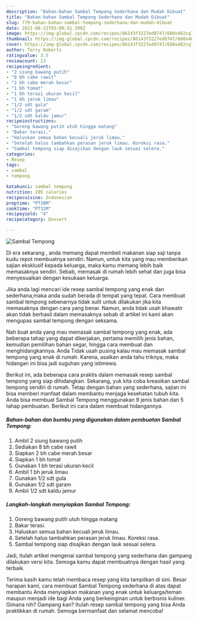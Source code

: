 ```yaml
---
description: "Bahan-bahan Sambal Tempong Sederhana dan Mudah Dibuat"
title: "Bahan-bahan Sambal Tempong Sederhana dan Mudah Dibuat"
slug: 779-bahan-bahan-sambal-tempong-sederhana-dan-mudah-dibuat
date: 2021-06-21T03:09:51.396Z
image: https://img-global.cpcdn.com/recipes/86143f3227ed0747/680x482cq70/sambal-tempong-foto-resep-utama.jpg
thumbnail: https://img-global.cpcdn.com/recipes/86143f3227ed0747/680x482cq70/sambal-tempong-foto-resep-utama.jpg
cover: https://img-global.cpcdn.com/recipes/86143f3227ed0747/680x482cq70/sambal-tempong-foto-resep-utama.jpg
author: Terry Roberts
ratingvalue: 3.5
reviewcount: 13
recipeingredient:
- "2 siung bawang putih"
- "8 bh cabe rawit"
- "2 bh cabe merah besar"
- "1 bh tomat"
- "1 bh terasi ukuran kecil"
- "1 bh jeruk limau"
- "1/2 sdt gula"
- "1/2 sdt garam"
- "1/2 sdt kaldu jamur"
recipeinstructions:
- "Goreng bawang putih utuh hingga matang"
- "Bakar terasi."
- "Haluskan semua bahan kecuali jeruk limau."
- "Setelah halus tambahkan perasan jeruk limau. Koreksi rasa."
- "Sambal tempong siap disajikan dengan lauk sesuai selera."
categories:
- Resep
tags:
- sambal
- tempong

katakunci: sambal tempong 
nutrition: 205 calories
recipecuisine: Indonesian
preptime: "PT38M"
cooktime: "PT32M"
recipeyield: "4"
recipecategory: Dessert

---
```



![Sambal Tempong](https://img-global.cpcdn.com/recipes/86143f3227ed0747/680x482cq70/sambal-tempong-foto-resep-utama.jpg)

Di era  sekarang , anda memang dapat membeli makanan siap saji tanpa kudu repot membuatnya sendiri. Namun, untuk kita yang mau memberikan sajian eksklusif kepada keluarga, maka kamu memang lebih baik memasaknya sendiri. Sebab, memasak di rumah lebih sehat dan juga bisa menyesuaikan dengan kesukaan keluarga.

Jika anda lagi mencari ide resep sambal tempong yang enak dan sederhana,maka anda sudah berada di tempat yang tepat. Cara membuat sambal tempong  sebenarnya tidak sulit untuk dilakukan jika kita memasaknya dengan cara yang benar. Namun, anda tidak usah khawatir akan tidak berhasil dalam memasaknya 
sebab di artikel ini kami akan mengupas sambal tempong dengan seksama.  



Nah buat anda yang mau memasak sambal tempong yang enak, ada beberapa tahap yang dapat dikerjakan, pertama memilih jenis bahan, kemudian pemilihan bahan segar, hingga cara membuat dan menghidangkannya. Anda Tidak usah pusing kalau mau memasak sambal tempong yang enak di rumah. Karena, asalkan anda  tahu triknya, maka hidangan ini bisa jadi suguhan yang istimewa.

Berikut ini, ada beberapa cara praktis  dalam memasak resep sambal tempong yang siap dihidangkan. Sekarang, yuk kita coba kreasikan sambal tempong sendiri di rumah. Tetap dengan bahan yang sederhana, sajian ini bisa memberi manfaat dalam membantu menjaga kesehatan tubuh kita. Anda bisa membuat Sambal Tempong menggunakan 9 jenis bahan dan 5 tahap pembuatan. Berikut ini cara dalam membuat hidangannya.

<!--inarticleads1-->

##### Bahan-bahan dan bumbu yang digunakan dalam pembuatan Sambal Tempong:

1. Ambil 2 siung bawang putih
1. Sediakan 8 bh cabe rawit
1. Siapkan 2 bh cabe merah besar
1. Siapkan 1 bh tomat
1. Gunakan 1 bh terasi ukuran kecil
1. Ambil 1 bh jeruk limau
1. Gunakan 1/2 sdt gula
1. Gunakan 1/2 sdt garam
1. Ambil 1/2 sdt kaldu jamur




<!--inarticleads2-->

##### Langkah-langkah menyiapkan Sambal Tempong:

1. Goreng bawang putih utuh hingga matang
1. Bakar terasi.
1. Haluskan semua bahan kecuali jeruk limau.
1. Setelah halus tambahkan perasan jeruk limau. Koreksi rasa.
1. Sambal tempong siap disajikan dengan lauk sesuai selera.




Jadi, itulah artikel mengenai  sambal tempong  yang sederhana dan gampang dilakukan versi kita. Semoga kamu dapat membuatnya dengan hasil yang terbaik. 

Terima kasih kamu telah membaca resep yang kita tampilkan di sini. Besar harapan kami, cara membuat  Sambal Tempong sederhana di atas dapat membantu Anda menyiapkan makanan yang enak untuk keluarga/teman maupun menjadi ide bagi Anda yang berkeinginan untuk berbisnis kuliner. Gimana nih? Gampang kan? Itulah resep sambal tempong yang bisa Anda praktikkan di rumah. Semoga bermanfaat dan selamat mencoba!

